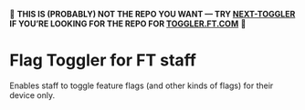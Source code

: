 🚨 **THIS IS (PROBABLY) NOT THE REPO YOU WANT — TRY [NEXT-TOGGLER](https://github.com/financial-times/next-toggler) IF YOU’RE LOOKING FOR THE REPO FOR [TOGGLER.FT.COM](https://toggler.ft.com/)** 🚨

# Flag Toggler for FT staff

Enables staff to toggle feature flags (and other kinds of flags) for their device only.
